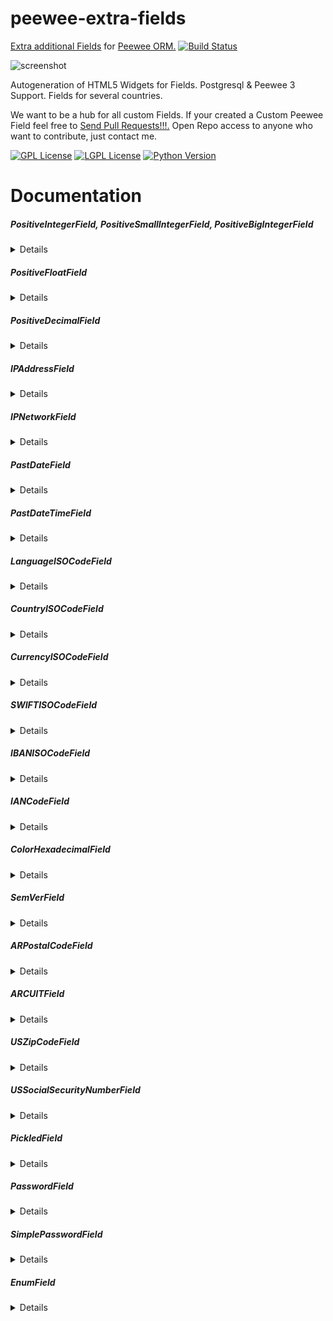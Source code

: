 # peewee-extra-fields

[Extra additional Fields](http://docs.peewee-orm.com/en/latest/peewee/models.html#creating-a-custom-field) for [Peewee ORM.](http://docs.peewee-orm.com) [![Build Status](https://travis-ci.org/juancarlospaco/peewee-extra-fields.svg?branch=master)](https://travis-ci.org/juancarlospaco/peewee-extra-fields)

<!-- ![screenshot](https://source.unsplash.com/IClZBVw5W5A/800x400 "Illustrative Photo by https://unsplash.com/@toddquackenbush") -->

![screenshot](https://source.unsplash.com/OIfFRthAASc/800x400 "Illustrative Photo by https://unsplash.com/@jackdouglass")

Autogeneration of HTML5 Widgets for Fields. Postgresql & Peewee 3 Support. Fields for several countries.

We want to be a hub for all custom Fields.
If your created a Custom Peewee Field feel free to [Send Pull Requests!!!.](https://github.com/juancarlospaco/peewee-extra-fields/compare)
Open Repo access to anyone who want to contribute, just contact me.

[![GPL License](http://img.shields.io/badge/license-GPL-blue.svg)](http://opensource.org/licenses/GPL-3.0)
[![LGPL License](http://img.shields.io/badge/license-LGPL-blue.svg)](http://opensource.org/licenses/LGPL-3.0)
[![Python Version](https://img.shields.io/badge/Python-3-brightgreen.svg)](http://python.org)


# Documentation

##### PositiveIntegerField, PositiveSmallIntegerField, PositiveBigIntegerField
<details>

`peewee_extra_fields.PositiveSmallIntegerField()`

`peewee_extra_fields.PositiveIntegerField()`

`peewee_extra_fields.PositiveBigIntegerField()`

**Description:** [`IntegerField`](http://docs.peewee-orm.com/en/latest/peewee/models.html#field-types-table) subclass but only accepts **Positive** values (>= 0).

`PositiveSmallIntegerField` accepts positive integers from `0` to `32_767` according to [the Standard SQL Oficial Specs](https://www.postgresql.org/docs/current/static/datatype-numeric.html).

`PositiveIntegerField` accepts positive integers from `0` to `2_147_483_647` according to [the Standard SQL Oficial Specs](https://www.postgresql.org/docs/current/static/datatype-numeric.html).

`PositiveBigIntegerField` accepts positive integers from `0` to `9_223_372_036_854_775_807` according to [the Standard SQL Oficial Specs](https://www.postgresql.org/docs/current/static/datatype-numeric.html).

The smaller integer field type you can use, the faster performance, by definition.

**Arguments:** None (should take the same `*args` and `**kwargs` as `IntegerField`)

**Keyword Arguments:** None (should take the same `*args` and `**kwargs` as `IntegerField`).

**Returns:** `int`.

**Base Class:** `IntegerField`, `SmallIntegerField`, `BigIntegerField`.

**Type:** `<class 'type'>`.

**Source Code file:** https://github.com/juancarlospaco/peewee-extra-fields/blob/master/peewee_extra_fields.py

| State              | OS          | Description |
| ------------------ |:-----------:| -----------:|
| :white_check_mark: | **Linux**   | Works Ok    |
| :white_check_mark: | **Os X**    | Works Ok    |
| :white_check_mark: | **Windows** | Works Ok    |

**Usage Example:**

```python
>>> from peewee_extra_fields import PositiveIntegerField  # its the same with PositiveSmallIntegerField and PositiveBigIntegerField
>>> PositiveIntegerField().db_value(1)
1
>>> PositiveIntegerField().db_value(0)
0
>>> PositiveIntegerField().db_value(-1)
Traceback (most recent call last):
  File "<stdin>", line 1, in <module>

ValueError: PositiveIntegerField Value is not a Positive Integer (valid values must be Integers >=0): -1.

```
</details>


##### PositiveFloatField
<details>

`peewee_extra_fields.PositiveFloatField(round_by: int=None)`

**Description:** [`FloatField`](http://docs.peewee-orm.com/en/latest/peewee/models.html#field-types-table) subclass but only accepts **Positive** values (>= 0).
Optionally it can round Floats using Pythons `round()` with `round_by` integer argument.

`PositiveFloatField` from `0` to `6` decimal digits precision according to [the Standard SQL Oficial Specs](https://www.postgresql.org/docs/current/static/datatype-numeric.html).

**Arguments:**
- `round()` round `float` using Pythons `round()`, optional, defaults to `None`, integer type, positive value.

**Keyword Arguments:** None (should take the same `*args` and `**kwargs` as `FloatField`).

**Returns:** `float`.

**Base Class:** `FloatField`.

**Type:** `<class 'type'>`.

**Source Code file:** https://github.com/juancarlospaco/peewee-extra-fields/blob/master/peewee_extra_fields.py

| State              | OS          | Description |
| ------------------ |:-----------:| -----------:|
| :white_check_mark: | **Linux**   | Works Ok    |
| :white_check_mark: | **Os X**    | Works Ok    |
| :white_check_mark: | **Windows** | Works Ok    |

**Usage Example:**

```python
>>> from peewee_extra_fields import PositiveFloatField
>>> PositiveFloatField().db_value(1.0)
1.0
>>> PositiveFloatField().db_value(0.0)
0.0
>>> PositiveFloatField().db_value(-1.0)
Traceback (most recent call last):
  File "<stdin>", line 1, in <module>

ValueError: PositiveFloatField Value is not a Positive Float (valid values must be Floats >=0): -1.0.

>>> PositiveFloatField(round_by=2).db_value(1.123456789)
1.12
>>> PositiveFloatField(round_by=4).db_value(1.123456789)
1.1235
>>> PositiveFloatField(round_by=-2).db_value(1.123456789)
Traceback (most recent call last):
  File "<stdin>", line 1, in <module>

ValueError: PositiveFloatField 'round_by' argument is not a Non-Zero Positive Integer number (valid values must be Integers > 0): -2.

```
</details>


##### PositiveDecimalField
<details>

`peewee_extra_fields.PositiveDecimalField(round_by: int=None)`

**Description:** [`DecimalField`](http://docs.peewee-orm.com/en/latest/peewee/models.html#field-types-table) subclass but only accepts **Positive** values (>= 0).

`PositiveDecimalField` from `0` to `131_072` decimal digits precision before the decimal point and from `0` to `16_383` decimal digits precision after the decimal point according to [the Standard SQL Oficial Specs](https://www.postgresql.org/docs/current/static/datatype-numeric.html).

up to 131072 digits before the decimal point; up to 16383 digits after the decimal point
**Arguments:**
- `round()` round `decimal.Decimal` using Pythons `Decimal().quantize().normalize()`, optional, defaults to `None`, integer type, positive value.

**Keyword Arguments:** None (should take the same `*args` and `**kwargs` as `DecimalField`).

**Returns:** `decimal.Decimal`.

**Base Class:** `DecimalField`.

**Type:** `<class 'type'>`.

**Source Code file:** https://github.com/juancarlospaco/peewee-extra-fields/blob/master/peewee_extra_fields.py

| State              | OS          | Description |
| ------------------ |:-----------:| -----------:|
| :white_check_mark: | **Linux**   | Works Ok    |
| :white_check_mark: | **Os X**    | Works Ok    |
| :white_check_mark: | **Windows** | Works Ok    |

**Usage Example:**

```python
>>> from peewee_extra_fields import PositiveDecimalField
>>> from decimal import Decimal
>>> PositiveDecimalField().db_value(Decimal("1.0"))
Decimal('1.0')
>>> PositiveDecimalField().db_value(Decimal("0.0"))
Decimal('0.0')
>>> PositiveDecimalField().db_value(Decimal("-1.0"))
Traceback (most recent call last):
  File "<stdin>", line 1, in <module>

ValueError: PositiveDecimalField Value is not a Positive Decimal (valid values must be Decimals >=0): -1.0.

>>> PositiveDecimalField(round_by=2).db_value(Decimal("1.123456789"))
Decimal('1.12')
>>> PositiveDecimalField(round_by=4).db_value(Decimal("1.123456789"))
Decimal('1.1235')
>>> PositiveDecimalField(round_by=-2).db_value(Decimal("1.123456789"))
Traceback (most recent call last):
  File "<stdin>", line 1, in <module>

ValueError: PositiveDecimalField 'round_by' argument is not a Non-Zero Positive Integer numbers (valid values must be Integers > 0): -2.

```
</details>


##### IPAddressField
<details>

`peewee_extra_fields.IPAddressField()`

**Description:** [`CharField`](http://docs.peewee-orm.com/en/latest/peewee/models.html#field-types-table) subclass but only accepts **IP Addresses** values (IPv4 & IPv6).

**Arguments:** None (should take the same `*args` and `**kwargs` as `CharField`).

**Keyword Arguments:** None (should take the same `*args` and `**kwargs` as `CharField`).

**Returns:** `IPv4Address` or `IPv6Address`.

**Base Class:** `CharField`.

**Type:** `<class 'type'>`.

**Source Code file:** https://github.com/juancarlospaco/peewee-extra-fields/blob/master/peewee_extra_fields.py

| State              | OS          | Description |
| ------------------ |:-----------:| -----------:|
| :white_check_mark: | **Linux**   | Works Ok    |
| :white_check_mark: | **Os X**    | Works Ok    |
| :white_check_mark: | **Windows** | Works Ok    |

**Usage Example:**

```python
>>> from peewee_extra_fields import IPAddressField
>>> IPAddressField().db_value("127.0.0.1")
'127.0.0.1'
>>> IPAddressField().db_value("::1")
'::1'
>>> IPAddressField().db_value("10.0.0.1")
'10.0.0.1'
>>> IPAddressField().db_value("10.0.256")
Traceback (most recent call last):
  File "<stdin>", line 1, in <module>

ValueError: IPAddressField Value string is not a Valid IP v4 or v6 Address (valid values must be a valid <class 'ipaddress.IPv4Address'>): 10.0.256 --> '10.0.256' does not appear to be an IPv4 or IPv6 address.

>>> IPAddressField().db_value("a.b.c")
Traceback (most recent call last):
  File "<stdin>", line 1, in <module>

ValueError: IPAddressField Value string is not a Valid IP v4 or v6 Address (valid values must be a valid <class 'ipaddress.IPv4Address'>): a.b.c --> 'a.b.c' does not appear to be an IPv4 or IPv6 address.

>>> IPAddressField().python_value("::1")
IPv6Address('::1')
>>> IPAddressField().python_value("172.16.0.1")
IPv4Address('172.16.0.1')
```
</details>


##### IPNetworkField
<details>

`peewee_extra_fields.IPNetworkField()`

**Description:** [`CharField`](http://docs.peewee-orm.com/en/latest/peewee/models.html#field-types-table) subclass but only accepts **IP Networks** values (IPv4 & IPv6).

**Arguments:** None (should take the same `*args` and `**kwargs` as `CharField`).

**Keyword Arguments:** None (should take the same `*args` and `**kwargs` as `CharField`).

**Returns:** `IPv4Network` or `IPv6Network`.

**Base Class:** `CharField`.

**Type:** `<class 'type'>`.

**Source Code file:** https://github.com/juancarlospaco/peewee-extra-fields/blob/master/peewee_extra_fields.py

| State              | OS          | Description |
| ------------------ |:-----------:| -----------:|
| :white_check_mark: | **Linux**   | Works Ok    |
| :white_check_mark: | **Os X**    | Works Ok    |
| :white_check_mark: | **Windows** | Works Ok    |

**Usage Example:**

```python
>>> from peewee_extra_fields import IPNetworkField
>>> IPNetworkField().db_value("10.0.0.0")
'10.0.0.0'
>>> IPNetworkField().db_value("10.0.0.0/23")
'10.0.0.0/23'
>>> IPNetworkField().db_value("256.0.0.0/23")
Traceback (most recent call last):
  File "<stdin>", line 1, in <module>

ValueError: IPNetworkField Value string is not a Valid IP v4 or v6 Network (valid values must be a valid <class 'ipaddress.IPv4Network'>): 256.0.0.0/23 --> '256.0.0.0/23' does not appear to be an IPv4 or IPv6 network.

>>> IPNetworkField().python_value("10.0.0.0/23")
IPv4Network('10.0.0.0/23')
```
</details>


##### PastDateField
<details>

`peewee_extra_fields.PastDateField()`

**Description:** [`DateField`](http://docs.peewee-orm.com/en/latest/peewee/models.html#field-types-table) subclass but only accepts dates **Not on the Future** values.
Past is Ok, Present is Ok, Future is Not Ok.
Most of times you need Dates on the Past, eg. your Birthday cant be in the Future.

This Field has an additional helper method for lazy devs:
`peewee_extra_fields.PastDateField().get_html_widget(clas: tuple=None, ids: str=None, required: bool=False)`
that will build and return a string with 1 HTML5 widget element fit for purpose for the possible values of the Field,
No CSS, No JS, Nothing Embed, just plain clear text HTML,
you can set the DOM Classes with `class` argument of `tuple` type, you can set the DOM ID with `ids` argument of `str` type,
you can set the DOM "required" with `required` argument of `bool` type, return type is always `str`,
it just returns an string does not affect the internals of the Field.

**Arguments:** None (should take the same `*args` and `**kwargs` as `IntegerField`).

**Keyword Arguments:** None (should take the same `*args` and `**kwargs` as `IntegerField`).

**Returns:** `date`.

**Base Class:** `DateField`.

**Type:** `<class 'type'>`.

**Source Code file:** https://github.com/juancarlospaco/peewee-extra-fields/blob/master/peewee_extra_fields.py

| State              | OS          | Description |
| ------------------ |:-----------:| -----------:|
| :white_check_mark: | **Linux**   | Works Ok    |
| :white_check_mark: | **Os X**    | Works Ok    |
| :white_check_mark: | **Windows** | Works Ok    |

**Usage Example:**

```python
>>> from peewee_extra_fields import PastDateField
>>> from datetime import date
>>> PastDateField().db_value(date(year=2010, month=1, day=1))
datetime.date(2010, 1, 1)
>>> PastDateField().db_value(date(year=2017, month=1, day=1))
datetime.date(2017, 1, 1)
>>> PastDateField().db_value(date(year=2020, month=1, day=1))
Traceback (most recent call last):
  File "<stdin>", line 1, in <module>

ValueError: PastDateField Dates Value is not in the Past (valid values must be in the Past): 2020-01-01.

>>> print(PastDateField().get_html_widget())
<input type="date" name="date"  max="2017-12-14">

```
</details>


##### PastDateTimeField
<details>

`peewee_extra_fields.PastDateTimeField()`

**Description:** [`DateTimeField`](http://docs.peewee-orm.com/en/latest/peewee/models.html#field-types-table) subclass but only accepts dates **Not on the Future** values.
Past is Ok, Present is Ok, Future is Not Ok.
Most of times you need DateTimes on the Past, eg. your Birthday cant be in the Future.

This Field has an additional helper method for lazy devs:
`peewee_extra_fields.PastDateTimeField().get_html_widget(clas: tuple=None, ids: str=None, required: bool=False)`
that will build and return a string with 1 HTML5 widget element fit for purpose for the possible values of the Field,
No CSS, No JS, Nothing Embed, just plain clear text HTML,
you can set the DOM Classes with `class` argument of `tuple` type, you can set the DOM ID with `ids` argument of `str` type,
you can set the DOM "required" with `required` argument of `bool` type, return type is always `str`,
it just returns an string does not affect the internals of the Field.

**Arguments:** None (should take the same `*args` and `**kwargs` as `DateTimeField`).

**Keyword Arguments:** None (should take the same `*args` and `**kwargs` as `DateTimeField`).

**Returns:** `datetime`.

**Base Class:** `DateTimeField`.

**Type:** `<class 'type'>`.

**Source Code file:** https://github.com/juancarlospaco/peewee-extra-fields/blob/master/peewee_extra_fields.py

| State              | OS          | Description |
| ------------------ |:-----------:| -----------:|
| :white_check_mark: | **Linux**   | Works Ok    |
| :white_check_mark: | **Os X**    | Works Ok    |
| :white_check_mark: | **Windows** | Works Ok    |

**Usage Example:**

```python
>>> from peewee_extra_fields import PastDateTimeField
>>> from datetime import datetime
>>> PastDateTimeField().db_value(datetime(year=2010, month=1, day=1))
datetime.datetime(2010, 1, 1, 0, 0)
>>> PastDateTimeField().db_value(datetime(year=2017, month=1, day=1))
datetime.datetime(2017, 1, 1, 0, 0)
>>> PastDateTimeField().db_value(datetime(year=2020, month=1, day=1))
Traceback (most recent call last):
  File "<stdin>", line 1, in <module>

ValueError: PastDateTimeField Dates & Times Value is not in the Past (valid values must be in the Past): 2020-01-01 00:00:00.

>>> print(PastDateTimeField().get_html_widget())
<input type="datetime-local" name="datetime" max="2017-12-14T04:40">

```
</details>



##### LanguageISOCodeField
<details>

`peewee_extra_fields.LanguageISOCodeField()`

**Description:** [`FixedCharField`](http://docs.peewee-orm.com/en/latest/peewee/models.html#field-types-table) subclass but only accepts **Language ISO Code** values (ISO-639_1).
Uses hardcoded `max_length = 2`.

This Field has an additional helper method for lazy devs:
`peewee_extra_fields.LanguageISOCodeField().get_html_widget(clas: tuple=None, ids: str=None, required: bool=False)`
that will build and return a string with 1 HTML5 widget element fit for purpose for the possible values of the Field,
No CSS, No JS, Nothing Embed, just plain clear text HTML,
you can set the DOM Classes with `class` argument of `tuple` type, you can set the DOM ID with `ids` argument of `str` type,
you can set the DOM "required" with `required` argument of `bool` type, return type is always `str`,
it just returns an string does not affect the internals of the Field.

**Arguments:** None (should take the same `*args` and `**kwargs` as `FixedCharField`).

**Keyword Arguments:** None (should take the same `*args` and `**kwargs` as `FixedCharField`).

**Returns:** `collections.namedtuple`.

**Base Class:** `FixedCharField`.

**Type:** `<class 'type'>`.

**Source Code file:** https://github.com/juancarlospaco/peewee-extra-fields/blob/master/peewee_extra_fields.py

| State              | OS          | Description |
| ------------------ |:-----------:| -----------:|
| :white_check_mark: | **Linux**   | Works Ok    |
| :white_check_mark: | **Os X**    | Works Ok    |
| :white_check_mark: | **Windows** | Works Ok    |

**Usage Example:**

```python
>>> from peewee_extra_fields import LanguageISOCodeField
>>> LanguageISOCodeField().db_value("en")
'en'
>>> LanguageISOCodeField().db_value("es")
'es'
>>> LanguageISOCodeField().python_value("es")
LanguageISO639(code='es', name='Spanish')
>>> LanguageISOCodeField().python_value("en")
LanguageISO639(code='en', name='English')
>>> LanguageISOCodeField().db_value("not valid")
Traceback (most recent call last):
  File "<stdin>", line 1, in <module>

ValueError: LanguageISOCodeField Value is 9 Characters long instead of 2 Characters long (valid values must be ISO-639_1 Language Codes): not valid.

>>> LanguageISOCodeField().db_value("xx")
Traceback (most recent call last):
  File "<stdin>", line 1, in <module>

ValueError: LanguageISOCodeField Value is not an ISO-639_1 Standard Language Code of 2 Characters long (valid values must be ISO-639_1 Language Codes): xx.

>>> print(LanguageISOCodeField().get_html_widget())
<select name="language" >
    <option selected disabled value=""></option>
    <option value="aa">(AA) Afar (afaraf)</option>
    <option value="af">(AF) Afrikaans (afrikaans)</option>
    <option value="ak">(AK) Akan (akan)</option>
#    . . . All the other ISO-639 Languages here on several HTML option elements autogenerated for you . . .  
    <option value="xh">(XH) Xhosa (isixhosa)</option>
    <option value="zu">(ZU) Zulu (isizulu)</option>
</select>

```
</details>


##### CountryISOCodeField
<details>

`peewee_extra_fields.CountryISOCodeField()`

**Description:** [`SmallIntegerField`](http://docs.peewee-orm.com/en/latest/peewee/models.html#field-types-table) subclass only accepts **Country ISO Code** string values.

It converts the 2-Characters Country ISO Code to integer Country ISO Code,
saves to Database the SmallInt, when reading from Database, reverts back,
small integer Country ISO Code to 2-Characters string Country ISO Code.

Returns 1 namedtuple with iso3166_a3, iso3166_numeric, capital, continent,
currency_code, currency_name, geoname_id, is_developed, is_independent,
languages, name, name_human, phone_code, timezones and tld.

This always stores only small positive Integer numbers of 3 digits max,
that maps 1-to-1 to 2-Characters string Country Codes, according to ISO.

Small integer is always faster than varchar or text in every aspect.

This Field has an additional helper method for lazy devs:
`peewee_extra_fields.CountryISOCodeField().get_html_widget(clas: tuple=None, ids: str=None, required: bool=False)`
that will build and return a string with 1 HTML5 widget element fit for purpose for the possible values of the Field,
No CSS, No JS, Nothing Embed, just plain clear text HTML,
you can set the DOM Classes with `class` argument of `tuple` type, you can set the DOM ID with `ids` argument of `str` type,
you can set the DOM "required" with `required` argument of `bool` type, return type is always `str`,
it just returns an string does not affect the internals of the Field.

**Arguments:** None (should take the same `*args` and `**kwargs` as `SmallIntegerField`).

**Keyword Arguments:** None (should take the same `*args` and `**kwargs` as `SmallIntegerField`).

**Returns:** `collections.namedtuple`.

**Base Class:** `SmallIntegerField`.

**Type:** `<class 'type'>`.

**Source Code file:** https://github.com/juancarlospaco/peewee-extra-fields/blob/master/peewee_extra_fields.py

| State              | OS          | Description |
| ------------------ |:-----------:| -----------:|
| :white_check_mark: | **Linux**   | Works Ok    |
| :white_check_mark: | **Os X**    | Works Ok    |
| :white_check_mark: | **Windows** | Works Ok    |

**Usage Example:**

```python
>>> from peewee_extra_fields import CountryISOCodeField
>>> CountryISOCodeField().db_value("ar")
32
>>> CountryISOCodeField().python_value(32)
CountryISO3166(iso3166_a3='ARG', iso3166_numeric=32, capital='Buenos Aires', continent='Americas', currency_code='ARS', currency_name='Argentine Peso', geoname_id=3865483, is_developed=False, is_independent=True, languages=['es-AR', 'en', 'it', 'de', 'fr', 'gn'], name='Argentina', name_human='The Argentine Republic', phone_code='54', timezones=['america/argentina/buenos_aires', 'america/argentina/cordoba', 'america/argentina/jujuy', 'america/argentina/tucuman', 'america/argentina/catamarca', 'america/argentina/la_rioja', 'america/argentina/san_juan', 'america/argentina/mendoza', 'america/argentina/rio_gallegos', 'america/argentina/ushuaia'], tld='.ar')
>>> CountryISOCodeField().db_value("xx")
Traceback (most recent call last):
  File "<stdin>", line 1, in <module>

ValueError: CountryISOCodeField Value is not an ISO-3166 Standard Country Code of 2 Characters long (valid values must be ISO-3166 Country Codes): xx.

>>> print(CountryISOCodeField().get_html_widget())
<select name="country" >
    <option selected disabled value=""></option>
    <option value="ad" data-iso3166numeric="20"  data-iso3166a3="and">(AD) Andorra</option>
    <option value="ae" data-iso3166numeric="784" data-iso3166a3="are">(AE) United Arab Emirates</option>
    <option value="af" data-iso3166numeric="4"   data-iso3166a3="afg">(AF) Afghanistan</option>
#    . . . All the other ISO-3166 Countries here on several HTML option elements autogenerated for you . . .
    <option value="za" data-iso3166numeric="710" data-iso3166a3="zaf">(ZA) South Africa</option>
    <option value="zm" data-iso3166numeric="894" data-iso3166a3="zmb">(ZM) Zambia</option>
    <option value="zw" data-iso3166numeric="716" data-iso3166a3="zwe">(ZW) Zimbabwe</option>
</select>

```
</details>


##### CurrencyISOCodeField
<details>

`peewee_extra_fields.CurrencyISOCodeField()`

**Description:** [`SmallIntegerField`](http://docs.peewee-orm.com/en/latest/peewee/models.html#field-types-table) subclass only accepts **Currency ISO Code** values.

It converts 3-Characters Currency ISO Code to integer Currency ISO Code,
saves to Database the SmallInt, when reading from Database, reverts back,
small integer Currency ISO Code to 3-Characters string Currency ISO Code.

Returns 1 namedtuple with code, name, iso4217_numeric.

This always stores only small positive Integer numbers of 3 digits max,
that maps 1-to-1 to 3-Characters string Currency Codes, according to ISO.

Small integer is always faster than varchar or text in every aspect.

This Field has an additional helper method for lazy devs:
`peewee_extra_fields.CurrencyISOCodeField().get_html_widget(clas: tuple=None, ids: str=None, required: bool=False)`
that will build and return a string with 1 HTML5 widget element fit for purpose for the possible values of the Field,
No CSS, No JS, Nothing Embed, just plain clear text HTML,
you can set the DOM Classes with `class` argument of `tuple` type, you can set the DOM ID with `ids` argument of `str` type,
you can set the DOM "required" with `required` argument of `bool` type, return type is always `str`,
it just returns an string does not affect the internals of the Field.

**Arguments:** None (should take the same `*args` and `**kwargs` as `SmallIntegerField`).

**Keyword Arguments:** None (should take the same `*args` and `**kwargs` as `SmallIntegerField`).

**Returns:** `collections.namedtuple`.

**Base Class:** `SmallIntegerField`.

**Type:** `<class 'type'>`.

**Source Code file:** https://github.com/juancarlospaco/peewee-extra-fields/blob/master/peewee_extra_fields.py

| State              | OS          | Description |
| ------------------ |:-----------:| -----------:|
| :white_check_mark: | **Linux**   | Works Ok    |
| :white_check_mark: | **Os X**    | Works Ok    |
| :white_check_mark: | **Windows** | Works Ok    |

**Usage Example:**

```python
>>> from peewee_extra_fields import CurrencyISOCodeField
>>> CurrencyISOCodeField().db_value("usd")
840
>>> CurrencyISOCodeField().python_value(840)
CurrencyISO4217(code='usd', name='United States Dollar', iso4217_numeric=840)
>>> CurrencyISOCodeField().db_value("not valid")
Traceback (most recent call last):
  File "<stdin>", line 1, in <module>

ValueError: CurrencyISOCodeField Value is 9 Characters long instead of 3 Characters long (valid values must be ISO-4217 Currency Codes): not valid.

>>> CurrencyISOCodeField().db_value("lol")
Traceback (most recent call last):
  File "<stdin>", line 1, in <module>

ValueError: CurrencyISOCodeField Value is not an ISO-4217 Standard Currency Code of 3 Characters long (valid values must be ISO-4217 Currency Codes): lol.

>>> print(CurrencyISOCodeField().get_html_widget())
<select name="currency" >
    <option selected disabled value=""></option>
    <option value="aed" data-iso4217numeric="784">(AED) United Arab Emirates Dirham</option>
    <option value="afn" data-iso4217numeric="971">(AFN) Afghan Afghani</option>
    <option value="all" data-iso4217numeric="8"  >(ALL) Albanian Lek</option>
#    . . . All the other ISO-4217 Currencies here on several HTML option elements autogenerated for you . . .
    <option value="zar" data-iso4217numeric="710">(ZAR) South African Rand</option>
    <option value="zmw" data-iso4217numeric="967">(ZMW) Zambian Kwacha</option>
    <option value="zwl" data-iso4217numeric="932">(ZWL) Zimbabwean Dollar</option>
</select>

```
</details>


##### SWIFTISOCodeField
<details>

`peewee_extra_fields.SWIFTISOCodeField()`

**Description:** [`CharField`](http://docs.peewee-orm.com/en/latest/peewee/models.html#field-types-table) subclass but only accepts **SWIFT-Codes ISO-9362** values (SWIFT Business Identifier Code BIC ISO-9362:2014, AKA SWIFT).

Has a hardcoded `max_length = 11` according to ISO-9362 Standard.

`country_code` must be a valid ISO-3166 country code according to ISO-9362 Standard.

`branch_code` can be a `str` or `None` according to ISO-9362 Standard.

This code is also known as: SWIFT-BIC, BIC code, SWIFT ID, SWIFT code or ISO-9362.

Returns a `collections.namedtuple` with `bank_code`, `country_code`, `location_code`, `branch_code`, `swift`.

**Arguments:** None (should take the same `*args` and `**kwargs` as `CharField`)

**Keyword Arguments:** None (should take the same `*args` and `**kwargs` as `CharField`).

**Returns:** `collections.namedtuple`.

**Base Class:** `CharField`.

**Type:** `<class 'type'>`.

**Source Code file:** https://github.com/juancarlospaco/peewee-extra-fields/blob/master/peewee_extra_fields.py

| State              | OS          | Description |
| ------------------ |:-----------:| -----------:|
| :white_check_mark: | **Linux**   | Works Ok    |
| :white_check_mark: | **Os X**    | Works Ok    |
| :white_check_mark: | **Windows** | Works Ok    |

**Usage Example:**

```python
>>> from peewee_extra_fields import SWIFTISOCodeField  
>>> SWIFTISOCodeField().python_value("DEUTDEFF")
SWIFTCodeISO9362(bank_code='DEUT', country_code='DE', location_code='FF', branch_code=None, swift='DEUTDEFF')

>>> SWIFTISOCodeField().python_value("NEDSZAJJ")
SWIFTCodeISO9362(bank_code='NEDS', country_code='ZA', location_code='JJ', branch_code=None, swift='NEDSZAJJ')

>>> SWIFTISOCodeField().python_value("DABADKKK")
SWIFTCodeISO9362(bank_code='DABA', country_code='DK', location_code='KK', branch_code=None, swift='DABADKKK')

>>> SWIFTISOCodeField().python_value("UNCRITMM")
SWIFTCodeISO9362(bank_code='UNCR', country_code='IT', location_code='MM', branch_code=None, swift='UNCRITMM')

>>> SWIFTISOCodeField().db_value("")
Traceback (most recent call last):
  File "<stdin>", line 1, in <module>

ValueError: SWIFTISOCodeField Value string is not a Valid SWIFT-Code ISO-9362:2014 (valid values must not be an Empty String): "".

>>> SWIFTISOCodeField().db_value("None")
Traceback (most recent call last):
  File "<stdin>", line 1, in <module>

ValueError: SWIFTISOCodeField Value string is not a Valid SWIFT-Code ISO-9362:2014 (valid values must be a valid SWIFT-Code of 8 or 11 characters long): NONE.

```
</details>


##### IBANISOCodeField
<details>

`peewee_extra_fields.IBANISOCodeField()`

**Description:** [`CharField`](http://docs.peewee-orm.com/en/latest/peewee/models.html#field-types-table) subclass but only accepts **IBAN-Codes ISO 13616:2007** values (International Bank Account Number (IBAN).

Has a hardcoded `max_length = 34` according to ISO-13616 Standard.

`country_code` must be a valid ISO-3166 country code according to ISO-13616 Standard.

Returns a `collections.namedtuple` with `country_code`, `checksum`, `bban`, `iban_pretty`, `iban`.

**Arguments:** None (should take the same `*args` and `**kwargs` as `CharField`)

**Keyword Arguments:** None (should take the same `*args` and `**kwargs` as `CharField`).

**Returns:** `collections.namedtuple`.

**Base Class:** `CharField`.

**Type:** `<class 'type'>`.

**Source Code file:** https://github.com/juancarlospaco/peewee-extra-fields/blob/master/peewee_extra_fields.py

| State              | OS          | Description |
| ------------------ |:-----------:| -----------:|
| :white_check_mark: | **Linux**   | Works Ok    |
| :white_check_mark: | **Os X**    | Works Ok    |
| :white_check_mark: | **Windows** | Works Ok    |

**Usage Example:**

```python
>>> from peewee_extra_fields import IBANISOCodeField  
>>> IBANISOCodeField().db_value("DE44 5001 0517 5407 3249 31")
'DE44500105175407324931'

>>> IBANISOCodeField().python_value("DE44 5001 0517 5407 3249 31")
SWIFTCodeISO9362(country_code='DE', check_code='44', bban='500105175407324931', iban_pretty='DE44 5001 0517 5407 3249 31', iban='DE44500105175407324931')

>>> IBANISOCodeField().python_value("GB29 NWBK 6016 1331 9268 19")
SWIFTCodeISO9362(country_code='GB', check_code='29', bban='NWBK60161331926819', iban_pretty='GB29 NWBK 6016 1331 9268 19', iban='GB29NWBK60161331926819')

>>> IBANISOCodeField().python_value("SA03 8000 0000 6080 1016 7519")
SWIFTCodeISO9362(country_code='SA', check_code='03', bban='80000000608010167519', iban_pretty='SA03 8000 0000 6080 1016 7519', iban='SA0380000000608010167519')

>>> IBANISOCodeField().python_value("CH93 0076 2011 6238 5295 7")
SWIFTCodeISO9362(country_code='CH', check_code='93', bban='00762011623852957', iban_pretty='CH93 0076 2011 6238 5295 7', iban='CH9300762011623852957')
>>> IBANISOCodeField().python_value("GB82 WEST 1234 5698 7654 32")
SWIFTCodeISO9362(country_code='GB', check_code='82', bban='WEST12345698765432', iban_pretty='GB82 WEST 1234 5698 7654 32', iban='GB82WEST12345698765432')

>>> IBANISOCodeField().db_value("DEzz 5001 0517 5407 3249 31")
Traceback (most recent call last):
  File "<stdin>", line 1, in <module>

ValueError: IBANISOCodeField Value string is not a Valid IBAN-Code ISO-13616:2007 (valid values must be a valid IBAN-Code, must contain a Valid IBAN CheckSum Digit): DEZZ500105175407324931 -> zz.

>>> IBANISOCodeField().db_value("DE00 5001 0517 5407 3249 31")
Traceback (most recent call last):
  File "<stdin>", line 1, in <module>

ValueError: IBANISOCodeField Value string is not a Valid IBAN-Code ISO-13616:2007 (valid values must have a valid IBAN CheckSum digits): DE00500105175407324931 -> 00.

>>> IBANISOCodeField().db_value("")
Traceback (most recent call last):
  File "<stdin>", line 1, in <module>

ValueError: IBANISOCodeField Value string is not a Valid IBAN-Code ISO-13616:2007 (valid values must not be an Empty String): "".

>>> IBANISOCodeField().db_value("DE00 5001 0517 5407 3249 3100 0000 0000 0000")
Traceback (most recent call last):
  File "<stdin>", line 1, in <module>

ValueError: IBANISOCodeField Value string is not a Valid IBAN-Code ISO-13616:2007 (valid values must be a valid IBAN-Code ISO-13616 of 34 characters max): DE0050010517540732493100000000000000.

```
</details>


##### IANCodeField
<details>

`peewee_extra_fields.IANCodeField()`

**Description:** [`CharField`](http://docs.peewee-orm.com/en/latest/peewee/models.html#field-types-table) subclass but only accepts **IAN Codes** values, International Article Number (AKA European Article Number or EAN or IAN).

Has a hardcoded `max_length = 13` according to Wikipedia.

Notice this is not an ISO Standard, if you work with this codes, any improvement is welcome.

CheckSum for 8 to 13 IAN-Codes only.

**Arguments:** None (should take the same `*args` and `**kwargs` as `CharField`)

**Keyword Arguments:** None (should take the same `*args` and `**kwargs` as `CharField`).

**Returns:** `str`.

**Base Class:** `CharField`.

**Type:** `<class 'type'>`.

**Source Code file:** https://github.com/juancarlospaco/peewee-extra-fields/blob/master/peewee_extra_fields.py

| State              | OS          | Description |
| ------------------ |:-----------:| -----------:|
| :white_check_mark: | **Linux**   | Works Ok    |
| :white_check_mark: | **Os X**    | Works Ok    |
| :white_check_mark: | **Windows** | Works Ok    |

**Usage Example:**

```python
>>> from peewee_extra_fields import IANCodeField  
>>> IANCodeField().db_value("5901234123457")
'5901234123457'

>>> IANCodeField().db_value("4012345123456")
'4012345123456'

>>> IANCodeField().db_value("")
Traceback (most recent call last):
  File "<stdin>", line 1, in <module>

ValueError: IANCodeField Value string is not a Valid International Article Number (IAN) (valid values must not be an Empty String): "".

>>> IANCodeField().db_value("1234567896765756756")
Traceback (most recent call last):
  File "<stdin>", line 1, in <module>

ValueError: IANCodeField Value string is not a Valid International Article Number (IAN) (valid values must be a valid IAN of 13 characters max): 1234567896765756756.

>>> IANCodeField().db_value("1234567890")
Traceback (most recent call last):
  File "<stdin>", line 1, in <module>

ValueError: IANCodeField Value string is not a Valid International Article Number IAN 8~13 Characters (valid values must have a valid IAN CheckSum int): 1234567890.

```
</details>


##### ColorHexadecimalField
<details>

`peewee_extra_fields.ColorHexadecimalField()`

**Description:** [`FixedCharField`](http://docs.peewee-orm.com/en/latest/peewee/models.html#field-types-table) subclass but only accepts **Colors on Hexadecimal** values (4 & 7 chars format).
Format is 3 or 6 Hexadecimal characters, eg `"#00ff00"`, `"#be0"`, etc.
Values must start with a `"#"`.
Values must be 4 or 7 characters long.
Has a hardcoded `max_length = 7`.

**Arguments:** None (should take the same `*args` and `**kwargs` as `FixedCharField`).

**Keyword Arguments:** None (should take the same `*args` and `**kwargs` as `FixedCharField`).

**Returns:** `collections.namedtuple`.

**Base Class:** `FixedCharField`.

**Type:** `<class 'type'>`.

**Source Code file:** https://github.com/juancarlospaco/peewee-extra-fields/blob/master/peewee_extra_fields.py

| State              | OS          | Description |
| ------------------ |:-----------:| -----------:|
| :white_check_mark: | **Linux**   | Works Ok    |
| :white_check_mark: | **Os X**    | Works Ok    |
| :white_check_mark: | **Windows** | Works Ok    |

**Usage Example:**

```python
>>> from peewee_extra_fields import ColorHexadecimalField
>>> ColorHexadecimalField().db_value("#f0f0f0")
'#f0f0f0'

>>> ColorHexadecimalField().db_value("#be0")
'#bbee00'

>>> ColorHexadecimalField().db_value("#fe0")
'#ffee00'

>>> ColorHexadecimalField().db_value("#bebebe")
'#bebebe'

>>> ColorHexadecimalField().python_value("#f0f0f0")
Color(hex='#f0f0f0', rgb=RGB(red=240, green=240, blue=240), hls=HLS(h=0.0, l=240.0, s=0.0), hsv=HSV(h=0.0, s=0.0, v=240), yiq=YIQ(y=240.0, i=0.0, q=0.0), css='rgb(240,240,240)', css_prcnt='rgb(94%,94%,94%)')

>>> ColorHexadecimalField().python_value("#ffee00")
Color(hex='#ffee00', rgb=RGB(red=255, green=238, blue=0), hls=HLS(h=0.16, l=127.5, s=-1.01), hsv=HSV(h=0.16, s=1.0, v=255), yiq=YIQ(y=216.92, i=86.75, q=-70.66), css='rgb(255,238,0)', css_prcnt='rgb(100%,93%,0%)')

>>> ColorHexadecimalField().python_value("#ffee00").hex
'#ffee00'

>>> ColorHexadecimalField().python_value("#bebebe")
Color(hex='#bebebe', rgb=RGB(red=190, green=190, blue=190), hls=HLS(h=0.0, l=190.0, s=0.0), hsv=HSV(h=0.0, s=0.0, v=190), yiq=YIQ(y=190.0, i=0.0, q=0.0), css='rgb(190,190,190)', css_prcnt='rgb(74%,74%,74%)')

>>> ColorHexadecimalField().db_value("#bebehh")
Traceback (most recent call last):
  File "<stdin>", line 1, in <module>

ValueError: ColorHexadecimalField Value is not an Hexadecimal (values must be Hexadecimals): #bebehh invalid literal for int() with base 16: 'bebehh'

>>> ColorHexadecimalField().db_value("#bebe")
Traceback (most recent call last):
  File "<stdin>", line 1, in <module>

ValueError: ColorHexadecimalField Value is 5 Characters long instead of 7 or 4 Characters long (valid values must be exactly 7 or 4 characters): #bebe.

>>> ColorHexadecimalField().db_value("#bebebe0")
Traceback (most recent call last):
  File "<stdin>", line 1, in <module>

ValueError: ColorHexadecimalField Value is 8 Characters long instead of 7 or 4 Characters long (valid values must be exactly 7 or 4 characters): #bebebe0.

>>> ColorHexadecimalField().db_value("bebebeb")
Traceback (most recent call last):
  File "<stdin>", line 1, in <module>

ValueError: ColorHexadecimalField Value is not a valid RGB Hexadecimal Color value of 7 characters long (valid values must start with '#'): bebebeb.

```
</details>


##### SemVerField
<details>

`peewee_extra_fields.SemVerField()`

**Description:** [`CharField`](http://docs.peewee-orm.com/en/latest/peewee/models.html#field-types-table) subclass but only accepts **Semantic Versions** values (from 5 to 255 chars format).
Format standard spec is from [https://semver.org](https://semver.org).
Has a hardcoded `max_length = 255` as recommended on semver.org.

**Arguments:** None (should take the same `*args` and `**kwargs` as `CharField`).

**Keyword Arguments:** None (should take the same `*args` and `**kwargs` as `CharField`).

**Returns:** `str`.

**Base Class:** `CharField`.

**Type:** `<class 'type'>`.

**Source Code file:** https://github.com/juancarlospaco/peewee-extra-fields/blob/master/peewee_extra_fields.py

| State              | OS          | Description |
| ------------------ |:-----------:| -----------:|
| :white_check_mark: | **Linux**   | Works Ok    |
| :white_check_mark: | **Os X**    | Works Ok    |
| :white_check_mark: | **Windows** | Works Ok    |

**Usage Example:**

```python
>>> from peewee_extra_fields import SemVerField
>>> SemVerField().db_value("1.0.0")
'1.0.0'

>>> SemVerField().db_value("0.0.1")
'0.0.1'

>>> SemVerField().db_value("v1.0.0")
'v1.0.0'

>>> SemVerField().db_value("1.2.3-alpha.10.beta.0+build.unicorn.rainbow")
'1.2.3-alpha.10.beta.0+build.unicorn.rainbow'

>>> SemVerField().db_value("0.0.0-foo")
'0.0.0-foo'

>>> SemVerField().db_value("2.7.2-foo+bar")
'2.7.2-foo+bar'

>>> SemVerField().db_value("1.2.3-alpha.10.beta.0")
'1.2.3-alpha.10.beta.0'

>>> SemVerField().db_value("99.0.0")
'99.0.0'

>>> SemVerField().db_value("2.7.2+asdf")
'2.7.2+asdf'

>>> SemVerField().db_value("1.2.3-a.b.c.10.d.5")
'1.2.3-a.b.c.10.d.5'

>>> SemVerField().db_value("")
Traceback (most recent call last):
  File "<stdin>", line 1, in <module>

ValueError: SemVerField Value is not a valid Semantic Version string, from 5 to 255 characters long(valid values must match a Regex "\bv?(?:0|[1-9]\d*)\.(?:0|[1-9]\d*)\.(?:0|[1-9]\d*)(?:-[\da-z-]+(?:\.[\da-z-]+)*)?(?:\+[\da-z-]+(?:\.[\da-z-]+)*)?\b"): .

>>> SemVerField().db_value("0a")
Traceback (most recent call last):
  File "<stdin>", line 1, in <module>

ValueError: SemVerField Value is not a valid Semantic Version string, from 5 to 255 characters long (valid values must match a Regex "\bv?(?:0|[1-9]\d*)\.(?:0|[1-9]\d*)\.(?:0|[1-9]\d*)(?:-[\da-z-]+(?:\.[\da-z-]+)*)?(?:\+[\da-z-]+(?:\.[\da-z-]+)*)?\b"): 0a.

>>> SemVerField().db_value("cat")
Traceback (most recent call last):
  File "<stdin>", line 1, in <module>

ValueError: SemVerField Value is not a valid Semantic Version string, from 5 to 255 characters long (valid values must match a Regex "\bv?(?:0|[1-9]\d*)\.(?:0|[1-9]\d*)\.(?:0|[1-9]\d*)(?:-[\da-z-]+(?:\.[\da-z-]+)*)?(?:\+[\da-z-]+(?:\.[\da-z-]+)*)?\b"): cat.

```
</details>


##### ARPostalCodeField
<details>

`peewee_extra_fields.ARPostalCodeField()`

**Description:** [`CharField`](http://docs.peewee-orm.com/en/latest/peewee/models.html#field-types-table) subclass but only accepts **Argentine Postal Codes** (old & new).

This Field has an additional helper method for lazy devs:
`peewee_extra_fields.ARPostalCodeField().get_html_widget(clas: tuple=None, ids: str=None, required: bool=False)`
that will build and return a string with 1 HTML5 widget element fit for purpose for the possible values of the Field,
No CSS, No JS, Nothing Embed, just plain clear text HTML,
you can set the DOM Classes with `class` argument of `tuple` type, you can set the DOM ID with `ids` argument of `str` type,
you can set the DOM "required" with `required` argument of `bool` type, return type is always `str`,
it just returns an string does not affect the internals of the Field.

**Arguments:** None (should take the same `*args` and `**kwargs` as `CharField`).

**Keyword Arguments:** None (should take the same `*args` and `**kwargs` as `CharField`).

**Returns:** `str`.

**Base Class:** `CharField`.

**Type:** `<class 'type'>`.

**Source Code file:** https://github.com/juancarlospaco/peewee-extra-fields/blob/master/peewee_extra_fields.py

| State              | OS          | Description |
| ------------------ |:-----------:| -----------:|
| :white_check_mark: | **Linux**   | Works Ok    |
| :white_check_mark: | **Os X**    | Works Ok    |
| :white_check_mark: | **Windows** | Works Ok    |

**Usage Example:**

```python
>>> from peewee_extra_fields import ARPostalCodeField
>>> ARPostalCodeField().db_value("2804")
'2804'
>>> ARPostalCodeField().db_value("666")
Traceback (most recent call last):
  File "<stdin>", line 1, in <module>

ValueError: ARPostalCodeField Value is not a valid Argentine Postal Code (old & new) string of 4 to 8 characters long: 666.

>>> print(ARPostalCodeField().get_html_widget())
<input type="text" name="postal-code"  placeholder="Codigo Postal Argentino" minlength="4" maxlength="8" size="8">

```
</details>


##### ARCUITField
<details>

`peewee_extra_fields.ARCUITField()`

**Description:** [`CharField`](http://docs.peewee-orm.com/en/latest/peewee/models.html#field-types-table) subclass but only accepts **Argentine CUIT**, also it can extract DNI from CUIT.

This Field has an additional helper method for lazy devs:
`peewee_extra_fields.ARCUITField().get_html_widget(clas: tuple=None, ids: str=None, required: bool=False)`
that will build and return a string with 1 HTML5 widget element fit for purpose for the possible values of the Field,
No CSS, No JS, Nothing Embed, just plain clear text HTML,
you can set the DOM Classes with `class` argument of `tuple` type, you can set the DOM ID with `ids` argument of `str` type,
you can set the DOM "required" with `required` argument of `bool` type, return type is always `str`,
it just returns an string does not affect the internals of the Field.

**Arguments:** None (should take the same `*args` and `**kwargs` as `CharField`).

**Keyword Arguments:** None (should take the same `*args` and `**kwargs` as `CharField`).

**Returns:** `str`.

**Base Class:** `CharField`.

**Type:** `<class 'type'>`.

**Source Code file:** https://github.com/juancarlospaco/peewee-extra-fields/blob/master/peewee_extra_fields.py

| State              | OS          | Description |
| ------------------ |:-----------:| -----------:|
| :white_check_mark: | **Linux**   | Works Ok    |
| :white_check_mark: | **Os X**    | Works Ok    |
| :white_check_mark: | **Windows** | Works Ok    |

**Usage Example:**

```python
>>> from peewee_extra_fields import ARCUITField
>>> ARCUITField().db_value("20-30999666-6")
'20309996666'
>>> ARCUITField().db_value("20309996666")
'20309996666'
>>> ARCUITField().cuit2dni("20-30999666-6")
30999666
>>> ARCUITField().db_value("20-30999-6")
Traceback (most recent call last):
  File "<stdin>", line 1, in <module>

ValueError: ARCUITField Value is not a valid Argentine CUIT Code string of 11 to 13 characters long: 20-30999-6.

>>> print(ARCUITField().get_html_widget())
<input type="text" name="cuit" placeholder="CUIT Argentino" minlength="10" maxlength="13" size="13">

```
</details>


##### USZipCodeField
<details>

`peewee_extra_fields.USZipCodeField()`

**Description:** [`CharField`](http://docs.peewee-orm.com/en/latest/peewee/models.html#field-types-table) subclass but only accepts **US ZIP Codes** (XXXXX or XXXXX-XXXX).

**Arguments:** None (should take the same `*args` and `**kwargs` as `CharField`).

**Keyword Arguments:** None (should take the same `*args` and `**kwargs` as `CharField`).

**Returns:** `str`.

**Base Class:** `CharField`.

**Type:** `<class 'type'>`.

**Source Code file:** https://github.com/juancarlospaco/peewee-extra-fields/blob/master/peewee_extra_fields.py

| State              | OS          | Description |
| ------------------ |:-----------:| -----------:|
| :white_check_mark: | **Linux**   | Works Ok    |
| :white_check_mark: | **Os X**    | Works Ok    |
| :white_check_mark: | **Windows** | Works Ok    |

**Usage Example:**

```python
>>> from peewee_extra_fields import USZipCodeField
>>> USZipCodeField().db_value("20521-9000")
'20521-9000'

>>> USZipCodeField().db_value("99750-0077")
'99750-0077'

>>> USZipCodeField().db_value("12201-7050")
'12201-7050'

>>> USZipCodeField().db_value("")
Traceback (most recent call last):
 File "<stdin>", line 1, in <module>

ValueError: USZipCodeField Value is not a valid USA ZIP Codes (XXXXX or XXXXX-XXXX) string from 5 to 10 characters long (valid values must match a Regex "^\d{5}(?:-\d{4})?$"): "".

>>> USZipCodeField().db_value("1")
Traceback (most recent call last):
 File "<stdin>", line 1, in <module>

ValueError: USZipCodeField Value is not a valid USA ZIP Codes (XXXXX or XXXXX-XXXX) string from 5 to 10 characters long (valid values must match a Regex "^\d{5}(?:-\d{4})?$"): 1.

>>> USZipCodeField().db_value("20521-90000")
Traceback (most recent call last):
 File "<stdin>", line 1, in <module>

ValueError: USZipCodeField Value is not a valid USA ZIP Codes (XXXXX or XXXXX-XXXX) string from 5 to 10 characters long (valid values must match a Regex "^\d{5}(?:-\d{4})?$"): 20521-90000.

```
</details>


##### USSocialSecurityNumberField
<details>

`peewee_extra_fields.USSocialSecurityNumberField()`

**Description:** [`FixedCharField`](http://docs.peewee-orm.com/en/latest/peewee/models.html#field-types-table) subclass but only accepts **U.S.A. Social Security Numbers** (XXX-XX-XXXX format).
Has a hardcoded `max_length = 11`.
Returns a `namedtuple` with `ssn`, `area`, `group`, `serial`.

Checks that values conforms to the `XXX-XX-XXXX` format.

Area, Group, Serial must not be all Zeroes.

Group must not be `"666"`.

Must not be in the "promotional block" `987-65-4320` ~ `987-65-4329`.

**Arguments:** None (should take the same `*args` and `**kwargs` as `FixedCharField`).

**Keyword Arguments:** None (should take the same `*args` and `**kwargs` as `FixedCharField`).

**Returns:** `collections.namedtuple`.

**Base Class:** `FixedCharField`.

**Type:** `<class 'type'>`.

**Source Code file:** https://github.com/juancarlospaco/peewee-extra-fields/blob/master/peewee_extra_fields.py

| State              | OS          | Description |
| ------------------ |:-----------:| -----------:|
| :white_check_mark: | **Linux**   | Works Ok    |
| :white_check_mark: | **Os X**    | Works Ok    |
| :white_check_mark: | **Windows** | Works Ok    |

**Usage Example:**

```python
>>> from peewee_extra_fields import USSocialSecurityNumberField
>>> USSocialSecurityNumberField().db_value("205-21-9000")
'205-21-9000'

>>> USSocialSecurityNumberField().python_value("205-21-9000")
USSocialSecurityNumber(ssn='205-21-9000', area=205, group=21, serial=9000)

>>> USSocialSecurityNumberField().db_value("205-21-90")
Traceback (most recent call last):
  File "<stdin>", line 1, in <module>

ValueError: USSocialSecurityNumberField Value is not a valid U.S.A. Social Security Number string (XXX-XX-XXXX format) (valid Social Security Number values be a must match a Regex '^(?P<area>\\d{3})[-\\ ]?(?P<group>\\d{2})[-\\ ]?(?P<sri>\\d{4})$'): 205-21-90 -> None.

In [7]: USSocialSecurityNumberField().db_value("")
Traceback (most recent call last):
  File "<stdin>", line 1, in <module>

ValueError: USSocialSecurityNumberField Value is not a valid U.S.A. Social Security Number string (XXX-XX-XXXX format) (valid Social Security Number values be a must match a Regex '^(?P<area>\\d{3})[-\\ ]?(?P<group>\\d{2})[-\\ ]?(?P<sri>\\d{4})$'):  -> None.

In [8]: USSocialSecurityNumberField().db_value("1")
Traceback (most recent call last):
  File "<stdin>", line 1, in <module>

ValueError: USSocialSecurityNumberField Value is not a valid U.S.A. Social Security Number string (XXX-XX-XXXX format) (valid Social Security Number values be a must match a Regex '^(?P<area>\\d{3})[-\\ ]?(?P<group>\\d{2})[-\\ ]?(?P<sri>\\d{4})$'): 1 -> None.

```
</details>


##### PickledField
<details>

`peewee_extra_fields.PickledField()`

**Description:** Peewee [PickledField](http://docs.peewee-orm.com/en/latest/search.html?q=PickledField) backported from 2.x Versions (literal copy & paste) to work with Peewee 3 and Python 3.
Stores arbitrary python objects, stores values in a pickled `BlobField`.
Internally uses `pickle.loads()` and `pickle.dumps()`.

[`PickledField` is explicitly no longer supported and deprecated by Peewee.](https://github.com/coleifer/peewee/issues/1444#issue-292958082)

This field has been clean out of Legacy Python2 compatibility code that it originally used to have.

**Arguments:** None (should take the same `*args` and `**kwargs` as `BlobField`).

**Keyword Arguments:** None (should take the same `*args` and `**kwargs` as `BlobField`).

**Returns:** Arbitrary Python objects.

**Base Class:** `BlobField`.

**Type:** `<class 'type'>`.

**Source Code file:** https://github.com/juancarlospaco/peewee-extra-fields/blob/master/peewee_extra_fields.py

| State              | OS          | Description |
| ------------------ |:-----------:| -----------:|
| :white_check_mark: | **Linux**   | Works Ok    |
| :white_check_mark: | **Os X**    | Works Ok    |
| :white_check_mark: | **Windows** | Works Ok    |

**Usage Example:**

```python
>>> from peewee_extra_fields import PickledField
>>> PickledField().db_value("a")
b'\x80\x03X\x01\x00\x00\x00aq\x00.'

>>> PickledField().python_value(b'\x80\x03X\x01\x00\x00\x00aq\x00.')
"a"

```

</details>


##### PasswordField
<details>

`peewee_extra_fields.PasswordField()`

**Description:** Peewee [PasswordField](http://docs.peewee-orm.com/en/latest/peewee/playhouse.html?highlight=PasswordField#PasswordField) backported from 2.x Versions (literal copy & paste) to work with Peewee 3 and Python 3.
`PasswordField` stores a password hash and lets you verify it.
The password is hashed when it is saved to the database and
after reading it from the database you can call:
`check_password(password)` to return a `bool`.

This field requires `bcrypt`, which can be installed by running `pip install bcrypt`.
`peewee_extra_fields` still works Ok without `bcrypt`.

[`PasswordField` is explicitly no longer supported and deprecated by Peewee.](https://github.com/coleifer/peewee/issues/1444#issue-292958082)

This field has been clean out of Legacy Python2 compatibility code that it originally used to have.

This field is to support code already using Peewee 2.x `PasswordField`,
if you are implementing from zero, check `SimplePasswordField` that uses new Python `secrets` from standard lib.

**Arguments:** None (should take the same `*args` and `**kwargs` as `BlobField`).

**Keyword Arguments:** None (should take the same `*args` and `**kwargs` as `BlobField`).

**Returns:** `bytes`.

**Base Class:** `BlobField`.

**Type:** `<class 'type'>`.

**Source Code file:** https://github.com/juancarlospaco/peewee-extra-fields/blob/master/peewee_extra_fields.py

| State              | OS          | Description |
| ------------------ |:-----------:| -----------:|
| :white_check_mark: | **Linux**   | Works Ok    |
| :white_check_mark: | **Os X**    | Works Ok    |
| :white_check_mark: | **Windows** | Works Ok    |

**Usage Example:**

```python
>>> from peewee_extra_fields import PasswordField
>>> PasswordField().db_value("a")
b'$2b$12$9CMSMQYPkZ5RsWWrZccw7eqGrCQF679BhDA4dz6rG/e70FbQmeG.6'

```

</details>


##### SimplePasswordField
<details>

`peewee_extra_fields.SimplePasswordField()`

**Description:** Peewee [PasswordField](http://docs.peewee-orm.com/en/latest/peewee/playhouse.html?highlight=PasswordField#PasswordField) re-implemented and simplified from 2.x Versions to work with Peewee 3 and Python 3 using new `secrets` and `hashlib` from standard library, without dependencies, dont need `bcrypt`,
internally uses `hashlib.pbkdf2_hmac()` and `secrets.compare_digest()`.
Migration from `PasswordField` to `SimplePasswordField` is recommended when possible.

[`PasswordField` is explicitly no longer supported and deprecated by Peewee.](https://github.com/coleifer/peewee/issues/1444#issue-292958082)

`SimplePasswordField` stores a password hash and lets you verify it.
The password is hashed when it is saved to the database and
after reading it from the database you can call:
`check_password(password)` to return a `bool`.

**Arguments:**
- `salt` Salt for Password hashing, string type, required, use some random string, check `secrets.token_hex()` and `secrets.token_urlsafe()` as sources of random strings.
- `min_length` Minimum Password length, optional, integer type, positive value, defaults to `8`.
- `algorithm` Algorithm for Password hashing, optional, string type, dafaults to `"sha512"`.
- `iterations` Iterations for Password hashing, optional, integer type, positive value, defaults to `100_000`.
- `dklen` Output Hash length, optional, integer type or `None`, positive value, defaults to `None`, automatic and constant length based on `algorithm` is used if set to `None`.

**Keyword Arguments:** None (should take the same `*args` and `**kwargs` as `CharField`).

**Returns:** `str`.

**Base Class:** `CharField`.

**Type:** `<class 'type'>`.

**Source Code file:** https://github.com/juancarlospaco/peewee-extra-fields/blob/master/peewee_extra_fields.py

| State              | OS          | Description |
| ------------------ |:-----------:| -----------:|
| :white_check_mark: | **Linux**   | Works Ok    |
| :white_check_mark: | **Os X**    | Works Ok    |
| :white_check_mark: | **Windows** | Works Ok    |

**Usage Example:**

```python
>>> from peewee_extra_fields import SimplePasswordField
>>> SimplePasswordField(salt="abc").db_value("123456789")
'46b071b59b995e1a668e68d2112b829ad04e0d988ac989ba2ecc0e56ad8a72780081381f2b6f38573d294454b569d7f1d3bce9cc08edcec6f68f6584357b72a9'

```

</details>



##### EnumField
<details>

`peewee_extra_fields.EnumField()`

**Description:** Peewee [SmallIntegerField](http://docs.peewee-orm.com/en/latest/peewee/models.html?highlight=SmallIntegerField#fields) re-implemented to work with Pythons `enum.Enum`.

**Arguments:**
- `enum` a Python `enum.Enum` object, required, Enum type.

**Keyword Arguments:** None (should take the same `*args` and `**kwargs` as `SmallIntegerField`).

**Returns:** Whatever your Enum values has.

**Base Class:** `SmallIntegerField`.

**Type:** `<class 'type'>`.

**Source Code file:** https://github.com/juancarlospaco/peewee-extra-fields/blob/master/peewee_extra_fields/__init__.py

| State              | OS          | Description |
| ------------------ |:-----------:| -----------:|
| :white_check_mark: | **Linux**   | Works Ok    |
| :white_check_mark: | **Os X**    | Works Ok    |
| :white_check_mark: | **Windows** | Works Ok    |

```
</details>



- [Check an actual working Example copied from official Peewee docs.](https://github.com/juancarlospaco/peewee-extra-fields/blob/master/example.py) Run it executing on the terminal command line: `python example.py`.


# Install:

```
pip install peewee_extra_fields
```


# Requisites:

- [Peewee](http://docs.peewee-orm.com) *(2.x or 3.x Versions)*

**Optional:**

- [BCrypt](https://github.com/pyca/bcrypt) *(Only for PasswordField)*


# Tests

- Pull requests to improve tests are welcome!!!.

```bash
python -m unittest --verbose --locals tests.TestFields
# OR
python -m unittest
# OR
pytest
```

- [Test Templates.](https://gist.github.com/juancarlospaco/040fbe326631e638f2a540fe8c1f2092)


### Why?

This is not designed to replace Validators AKA Schemas. We use and recommend Schemas.

This is to give more context and make Peewee for Humans.

Lets imagine you have a `Charfield` with value `"al"` and the Validator returns `True`.
But whats `"al"`?, the republic of Albania?, the US State of Alabama?, a wrong value?,
some abbreviation?, a short-code?, some other ISO standard?, a name?, a random string?.


But if you have a `CountryISOCodeField` you already know you are working with Countries,
and the field follows the ISO-3166, and the string is a Country Code,
and that the string value will Validate if it respects the Standard ISO-3166, then you see:

```python
CountryISO3166(iso3166_a3='ALB', iso3166_numeric=8, capital='Tirana', continent='Europe', currency_code='ALL', currency_name='Lek', geoname_id=783754, is_developed=True, is_independent=True, languages=['sq', 'el'], name='Albania', name_human='The Republic Of Albania', phone_code='355', timezones=['europe/tirane'], tld='.al')
```

That gives a lot more context, than just an `"al"`. :smile_cat:


### Contributors:

- **Please Star this Repo on Github !**, it helps to show up faster on searchs.
- [Help](https://help.github.com/articles/using-pull-requests) and more [Help](https://help.github.com/articles/fork-a-repo) and Interactive Quick [Git Tutorial](https://try.github.io).
- English is the primary default spoken language, unless explicitly stated otherwise *(eg. Dont send Translation Pull Request)*
- Pull Requests for working passing unittests welcomed.


### Licence:

- GNU GPL Latest Version and GNU LGPL Latest Version and any Licence YOU Request via Bug Report.


### Ethics and Humanism Policy:

- Religions is not allowed. Contributing means you agree with the COC.
